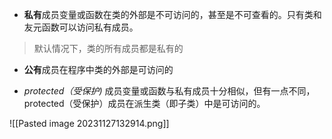 
- **私有**成员变量或函数在类的外部是不可访问的，甚至是不可查看的。只有类和友元函数可以访问私有成员。

> 默认情况下，类的所有成员都是私有的


- **公有**成员在程序中类的外部是可访问的

- *protected（受保护)* 成员变量或函数与私有成员十分相似，但有一点不同，protected（受保护）成员在派生类（即子类）中是可访问的。


![[Pasted image 20231127132914.png]]
